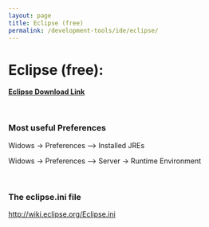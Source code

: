 ```yaml
---
layout: page
title: Eclipse (free)
permalink: /development-tools/ide/eclipse/
---
```


# Eclipse (free):


<strong><a href="http://www.eclipse.org/downloads/" rel="nofollow">Eclipse Download Link</a></strong>


<br/>

### Most useful Preferences

Widows -> Preferences --> Installed JREs

Widows -> Preferences --> Server -> Runtime Environment


<br/>

### The eclipse.ini file

http://wiki.eclipse.org/Eclipse.ini
